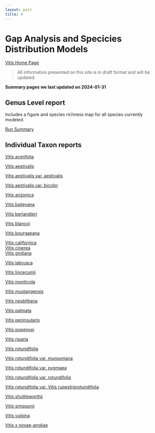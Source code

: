```yaml
---
layout: post
title: #
---
```

# Gap Analysis and Specicies Distribution Models

[Vitis Home Page](home)

> All information presented on this site is in draft format and will be updated.

**Summary pages we last updated on  2024-01-31**

## Genus Level report 

Includes a figure and species richness map for all species currently modeled. 

<a href="run20231227_Summary.html" target="_blank"> Run Summary </a> 
  
## Individual Taxon reports 


<a href='Vitis acerifolia_Summary.html' target="_blank"> Vitis acerifolia </a>   

<a href='Vitis aestivalis_Summary.html' target="_blank"> Vitis aestivalis </a>   

<a href="Vitis aestivalis var. aestivalis_Summary.html" target="_blank"> Vitis aestivalis var. aestivalis </a>   

<a href="Vitis aestivalis var. bicolor_Summary.html" target="_blank"> Vitis aestivalis var. bicolor </a>   

<a href="Vitis arizonica_Summary.html" target="_blank"> Vitis arizonica </a>   

<a href="Vitis baileyana_Summary.html" target="_blank"> Vitis baileyana </a>   

<a href="Vitis berlandieri_Summary.html" target="_blank"> Vitis berlandieri </a>

<a href="Vitis blancoi_Summary.html" target="_blank"> Vitis blancoi </a>   

<a href="Vitis bourgaeana_Summary.html" target="_blank"> Vitis bourgaeana </a>   

<a href="Vitis californica_Summary.html" target="_blank"> Vitis californica </a>   
<a href="Vitis cinerea_Summary.html" target="_blank"> Vitis cinerea </a>   
<a href="Vitis girdiana_Summary.html" target="_blank"> Vitis girdiana </a>   

<a href="Vitis labrusca_Summary.html" target="_blank"> Vitis labrusca </a>   

<a href="Vitis lincecumii_Summary.html" target="_blank"> Vitis lincecumii </a>   

<a href="Vitis monticola_Summary.html" target="_blank"> Vitis monticola </a>  

<a href="Vitis mustangensis_Summary.html" target="_blank"> Vitis mustangensis </a>   

<a href="Vitis nesbittiana_Summary.html" target="_blank"> Vitis nesbittiana </a>   

<a href="Vitis palmata_Summary.html" target="_blank"> Vitis palmata </a>   

<a href="Vitis peninsularis_Summary.html" target="_blank"> Vitis peninsularis </a>  

<a href="Vitis popenoei_Summary.html" target="_blank"> Vitis popenoei </a>  

<a href="Vitis riparia_Summary.html" target="_blank"> Vitis riparia </a>   

<a href="Vitis rotundifolia_Summary.html" target="_blank"> Vitis rotundifolia </a>   

<a href="Vitis rotundifolia var. munsoniana_Summary.html" target="_blank"> Vitis rotundifolia var. munsoniana </a>  

<a href="Vitis rotundifolia var. pygmaea_Summary.html" target="_blank"> Vitis rotundifolia var. pygmaea </a>  

<a href="Vitis rotundifolia var. rotundifolia_Summary.html" target="_blank"> Vitis rotundifolia var. rotundifolia </a>  

<a href="Vitis rotundifolia var. Vitis rupestrisrotundifolia_Summary.html" target="_blank"> Vitis rotundifolia var. Vitis rupestrisrotundifolia </a>   

<a href="Vitis shuttleworthii_Summary.html" target="_blank"> Vitis shuttleworthii </a>   

<a href="Vitis simpsonii_Summary.html" target="_blank"> Vitis simpsonii </a>   

<a href="Vitis vulpina_Summary.html" target="_blank"> Vitis vulpina </a>   

<a href="Vitis x novae-angliae_Summary.html" target="_blank"> Vitis x novae-angliae </a>   

